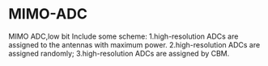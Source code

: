 # MIMO-ADC
MIMO ADC,low bit 
Include some scheme:
1.high-resolution ADCs are assigned to the antennas with maximum power.
2.high-resolution ADCs are assigned randomly;
3.high-resolution ADCs are assigned by CBM.
